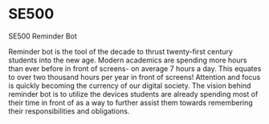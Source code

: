 # SE500
SE500 Reminder Bot

Reminder bot is the tool of the decade to thrust twenty-first century students into the new age. Modern academics are spending more hours than ever before in front of screens- on average 7 hours a day. This equates to over two thousand hours per year in front of screens! Attention and focus is quickly becoming the currency of our digital society. The vision behind reminder bot is to utilize the devices students are already spending most of their time in front of as a way to further assist them towards remembering their responsibilities and obligations.

